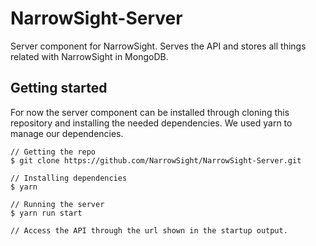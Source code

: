 # NarrowSight-Server
Server component for NarrowSight. Serves the API and stores all things related with NarrowSight in MongoDB.

## Getting started
For now the server component can be installed through cloning this repository and installing the needed dependencies. We used yarn to manage our dependencies.

```
// Getting the repo
$ git clone https://github.com/NarrowSight/NarrowSight-Server.git

// Installing dependencies
$ yarn

// Running the server
$ yarn run start

// Access the API through the url shown in the startup output.
```
